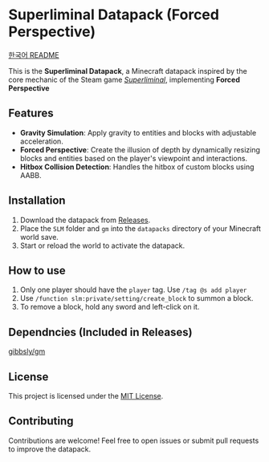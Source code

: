 # Superliminal Datapack (Forced Perspective)

[한국어 README](README-KR.md)

This is the **Superliminal Datapack**, a Minecraft datapack inspired by the core mechanic of the Steam game _[Superliminal](https://store.steampowered.com/app/1049410/Superliminal/)_, implementing **Forced Perspective**

## Features

- **Gravity Simulation**: Apply gravity to entities and blocks with adjustable acceleration.
- **Forced Perspective**: Create the illusion of depth by dynamically resizing blocks and entities based on the player's viewpoint and interactions.
- **Hitbox Collision Detection**: Handles the hitbox of custom blocks using AABB.

## Installation

1. Download the datapack from [Releases](https://github.com/TheSalts/superliminal_datapack/releases).
2. Place the `SLM` folder and `gm` into the `datapacks` directory of your Minecraft world save.
3. Start or reload the world to activate the datapack.

## How to use

1. Only one player should have the `player` tag. Use `/tag @s add player`
2. Use `/function slm:private/setting/create_block` to summon a block.
3. To remove a block, hold any sword and left-click on it.

## Dependncies (Included in Releases)

[gibbsly/gm](https://github.com/gibbsly/gm)

## License

This project is licensed under the [MIT License](LICENSE).

## Contributing

Contributions are welcome! Feel free to open issues or submit pull requests to improve the datapack.
